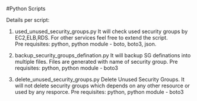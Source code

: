 #Python Scripts

Details per script: 

1) used_unused_security_groups.py
It will check used security groups by EC2,ELB,RDS. For other services feel free to extend the script.   
Pre requisites: python, python module - boto, boto3, json. 

2) backup_security_groups_defination.py
It will backup SG definations into multiple files. Files are generated with name of security group. 
Pre requisites: python, python module - boto3

3) delete_unused_security_groups.py
Delete Unused Security Groups. It will not delete security groups which depends on any other resource or used by any resporce. 
Pre requisites: python, python module - boto3
